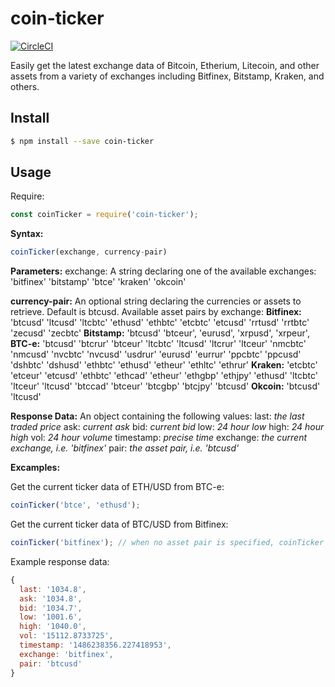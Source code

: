 # coin-ticker

[![CircleCI](https://circleci.com/gh/donbobvanbirt/coin-ticker.svg?style=svg)](https://circleci.com/gh/donbobvanbirt/coin-ticker)

Easily get the latest exchange data of Bitcoin, Etherium, Litecoin, and other assets from a variety of exchanges including Bitfinex, Bitstamp, Kraken, and others.

## Install

```bash
$ npm install --save coin-ticker
```

## Usage
Require:
```js
const coinTicker = require('coin-ticker');

```

**Syntax:**
```js
coinTicker(exchange, currency-pair)
```

**Parameters:**
exchange:
A string declaring one of the available exchanges:
  'bitfinex'
  'bitstamp'
  'btce'
  'kraken'
  'okcoin'

**currency-pair:**
An optional string declaring the currencies or assets to retrieve. Default is btcusd.
Available asset pairs by exchange:
**Bitfinex:**
    'btcusd'
    'ltcusd'
    'ltcbtc'
    'ethusd'
    'ethbtc'
    'etcbtc'
    'etcusd'
    'rrtusd'
    'rrtbtc'
    'zecusd'
    'zecbtc'
**Bitstamp:**
    'btcusd'
    'btceur',
    'eurusd',
    'xrpusd',
    'xrpeur',
**BTC-e:**
    'btcusd'
    'btcrur'
    'btceur'
    'ltcbtc'
    'ltcusd'
    'ltcrur'
    'ltceur'
    'nmcbtc'
    'nmcusd'
    'nvcbtc'
    'nvcusd'
    'usdrur'
    'eurusd'
    'eurrur'
    'ppcbtc'
    'ppcusd'
    'dshbtc'
    'dshusd'
    'ethbtc'
    'ethusd'
    'etheur'
    'ethltc'
    'ethrur'
**Kraken:**
    'etcbtc'
    'etceur'
    'etcusd'
    'ethbtc'
    'ethcad'
    'etheur'
    'ethgbp'
    'ethjpy'
    'ethusd'
    'ltcbtc'
    'ltceur'
    'ltcusd'
    'btccad'
    'btceur'
    'btcgbp'
    'btcjpy'
    'btcusd'
**Okcoin:**
    'btcusd'
    'ltcusd'

**Response Data:**
  An object containing the following values:
    last: *the last traded price*
    ask:  *current ask*
    bid: *current bid*
    low: *24 hour low*
    high: *24 hour high*
    vol: *24 hour volume*
    timestamp: *precise time*
    exchange: *the current exchange, i.e. 'bitfinex'*
    pair: *the asset pair, i.e. 'btcusd'*

**Excamples:**

Get the current ticker data of ETH/USD from BTC-e:
```js
coinTicker('btce', 'ethusd');
```

Get the current ticker data of BTC/USD from Bitfinex:
```js
coinTicker('bitfinex'); // when no asset pair is specified, coinTicker will default to 'btcusd'
```

Example response data:
```js
{
  last: '1034.8',
  ask: '1034.8',
  bid: '1034.7',
  low: '1001.6',
  high: '1040.0',
  vol: '15112.8733725',
  timestamp: '1486238356.227418953',
  exchange: 'bitfinex',
  pair: 'btcusd'
}
```
